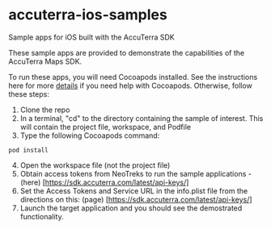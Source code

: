 # accuterra-ios-samples
Sample apps for iOS built with the AccuTerra SDK

These sample apps are provided to demonstrate the capabilities of the AccuTerra Maps SDK. 

To run these apps, you will need Cocoapods installed. See the instructions here for more [details](https://sdk.accuterra.com/develop/ios-sdk-home/ios-getting-started/) if you need help with Cocoapods. Otherwise, follow these steps:

1. Clone the repo
2. In a terminal, "cd" to the directory containing the sample of interest. This will contain the project file, workspace, and Podfile
3. Type the following Cocoapods command:
```
pod install
```
4. Open the workspace file (not the project file)
5. Obtain access tokens from NeoTreks to run the sample applications - (here) [https://sdk.accuterra.com/latest/api-keys/]
5. Set the Access Tokens and Service URL in the info.plist file from the directions on this: (page) [https://sdk.accuterra.com/latest/api-keys/]
6. Launch the target application and you should see the demostrated functionality.
